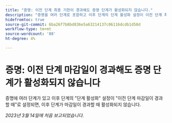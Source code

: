 ```yaml
---
title: "증명: 이전 단계 최종 기한이 경과해도 증명 단계가 활성화되지 않습니다."
description: "증명을 여러 단계로 포함하고 이후 단계의 단계 활성화 설정이 이전 단계 최종 기한이 경과하면 이후 단계가 만료될 때 활성화되지 않습니다."
hidefromtoc: true
source-git-commit: 6ba26f7b8bd836e5a63214137c06116dcdb1d58d
workflow-type: tm+mt
source-wordcount: '88'
ht-degree: 4%

---
```



# 증명: 이전 단계 마감일이 경과해도 증명 단계가 활성화되지 않습니다

<!--This article is on the WF and WFP TOC-->

증명에 여러 단계가 있고 이후 단계의 &quot;단계 활성화&quot; 설정이 &quot;이전 단계 마감일이 경과할 때&quot;로 설정되면, 이후 단계가 마감일이 경과할 때 활성화되지 않습니다.

_2023년 3월 14일에 처음 보고되었습니다._

